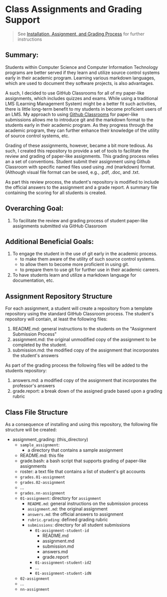 # Class Assignments and Grading Support

> See [Installation, Assignment, and Grading Process](https://github.com/smf-steve/assignment-grading/blob/main/process.md) for further instructions

## Summary:
Students within Computer Science and Computer Information Technology programs are better served if they learn and utilize source control systems early in their academic program. Learning various markdown languages, which are used to document they software projects, is also advantages.

A such, I decided to use GitHub Classrooms for all of my paper-like assignments, which includes quizzes and exams. While using a traditional LMS (Learning Management System) might be a better fit such activities, there is little long-term benefit to my students in become proficient users of an LMS. My approach to using [Github Classrooms](https://classroom.github.com) for paper-like submissions allows me to introduce git and the markdown format to the students early in their academic program. As they progress through the academic program, they can further enhance their knowledge of the utility of source control systems, etc.

Grading of these assignments, however, became a bit more tedious. As such, I created this repository to provide a set of tools to facilitate the review and grading of paper-like assignments. This grading process relies an a set of conventions. Student submit their assignment using Github Classroom with specific named files used using .md (markdown) format. (Although visual file format can be used, e.g., .pdf, .doc, and .txt.

As part this review process, the student's repository is modified to include the official answers to the assignment and a grade report. A summary file containing the scoring for all students is created. 

## Overarching Goal:
  1. To facilitate the review and grading process of student paper-like assignments submitted via GitHub Classroom 

## Additional Beneficial Goals:
  1. To engage the student in the use of git early in the academic process.
     * to make them aware of the utility of such source control systems.
     * to allow them to become more proficient in using git.
     * to prepare them to use git for further use in their academic careers.
  1. To have students learn and utilize a markdown language for documentation, etc.

## Assignment Repository Structure
For each assignment, a student will create a repository from a template repository using the standard GitHub Classroom process. The student's repository will contain, at least the following files:
  1. README.md: general instructions to the students on the "Assignment Submission Process"
  1. assignment.md: the original unmodified copy of the assignment to be completed by the student.
  1. submission.md: the modified copy of the assignment that incorporates the student's answers

As part of the grading process the following files will be added to the students repository:
  1. answers.md: a modified copy of the assignment that incorporates the professor's answers
  1. grade.report: a break down of the assigned grade based upon a grading rubric


## Class File Structure
As a consequence of installing and using this repository, the following file structure will be created:
  * assignment_grading: (this_directory)
    * ``sample_assignment``: 
      - a directory that contains a sample assignment
    * README.md: this file 
    * grade.bash: a bash script that supports grading of paper-like assignments
    * roster: a text file that contains a list of student's git accounts 
    * ``grades.01-assignment``
    * ``grades.02-assignment``
    * ...
    * ``grades.nn-assignment``
    * ``01-assignment``: directory for ``assignment``
      * ``README.md``: general instructions on the submission process
      * ``assignment.md``: the original assignment
      * ``answers.md``: the official answers to assignment
      * ``rubric.grading``: defined grading rubric
      * ``submissions``: directory for all student submissions
        * ``01-assignment-student-id``
          * README.md
          * assignment.md
          * submission.md
          * answers.md
          * grade.report
        * ``01-assignment-student-id2``
        * ...
        * ``01-assignment-student-idN``
    * ``02-assignment``
    * ...
    * ``nn-assignment``
